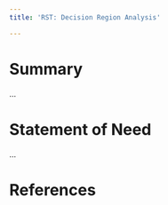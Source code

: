 ```yaml
---
title: 'RST: Decision Region Analysis'

---
```


# Summary
...
# Statement of Need
...
# References
